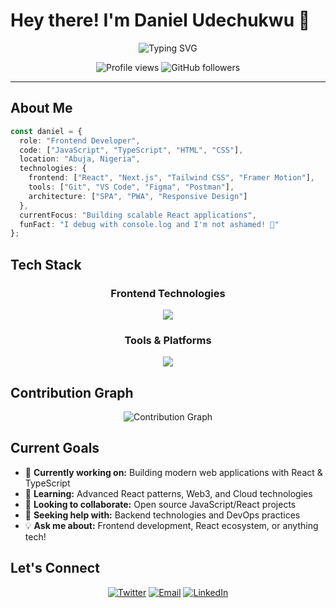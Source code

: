 # Hey there! I'm Daniel Udechukwu 👋

<div align="center">
  <img src="https://readme-typing-svg.herokuapp.com?font=Fira+Code&weight=500&size=28&pause=1000&color=3B82F6&center=true&vCenter=true&random=false&width=600&height=60&lines=Frontend+Developer;React+%26+TypeScript+Enthusiast;Open+Source+Contributor;Building+Amazing+Web+Experiences" alt="Typing SVG" />
</div>

<p align="center">
  <img src="https://komarev.com/ghpvc/?username=DanielUdechukwu&label=Profile%20views&color=0e75b6&style=flat" alt="Profile views" />
  <img src="https://img.shields.io/github/followers/DanielUdechukwu?label=Followers&style=social" alt="GitHub followers" />
</p>

---

## About Me

```typescript
const daniel = {
  role: "Frontend Developer",
  code: ["JavaScript", "TypeScript", "HTML", "CSS"],
  location: "Abuja, Nigeria",
  technologies: {
    frontend: ["React", "Next.js", "Tailwind CSS", "Framer Motion"],
    tools: ["Git", "VS Code", "Figma", "Postman"],
    architecture: ["SPA", "PWA", "Responsive Design"]
  },
  currentFocus: "Building scalable React applications",
  funFact: "I debug with console.log and I'm not ashamed! 🐛"
};
```

## Tech Stack

<div align="center">

### Frontend Technologies
<img src="https://skillicons.dev/icons?i=js,ts,react,nextjs,html,css,tailwind,sass" />

### Tools & Platforms
<img src="https://skillicons.dev/icons?i=git,github,vscode,figma,npm,yarn,webpack,vite" />

</div>

## Contribution Graph

<div align="center">
  <img src="https://github-readme-activity-graph.vercel.app/graph?username=DanielUdechukwu&theme=tokyo-night&hide_border=true&area=true" alt="Contribution Graph" />
</div>

## Current Goals

- 🔭 **Currently working on:** Building modern web applications with React & TypeScript
- 🌱 **Learning:** Advanced React patterns, Web3, and Cloud technologies
- 👯 **Looking to collaborate:** Open source JavaScript/React projects
- 🤝 **Seeking help with:** Backend technologies and DevOps practices
- 💡 **Ask me about:** Frontend development, React ecosystem, or anything tech!

## Let's Connect

<div align="center">

[![Twitter](https://img.shields.io/badge/Twitter-1DA1F2?style=for-the-badge&logo=twitter&logoColor=white)](https://twitter.com/ChumaUdechukwu)
[![Email](https://img.shields.io/badge/Email-D14836?style=for-the-badge&logo=gmail&logoColor=white)](mailto:danieludechukwu117@gmail.com)
[![LinkedIn](https://img.shields.io/badge/LinkedIn-0077B5?style=for-the-badge&logo=linkedin&logoColor=white)](https://www.linkedin.com/in/udechukwudc/)
<!-- [![Portfolio](https://img.shields.io/badge/Portfolio-000000?style=for-the-badge&logo=notion&logoColor=white)](#) -->

</div>

<!-- ### 💭 Random Dev Quote
![](https://quotes-github-readme.vercel.app/api?type=horizontal&theme=tokyonight)

</div>

---

<div align="center">
  <h3>✨ Thanks for visiting! ✨</h3>
  <p>Feel free to reach out if you want to chat about tech, collaborate on projects, or just say hi! 👋</p>
  
  ![Snake animation](https://github.com/DanielUdechukwu/DanielUdechukwu/blob/output/github-contribution-grid-snake.svg)
</div>

---

<div align="center">
  <i>Happy coding! 🚀</i>
</div>

-->
